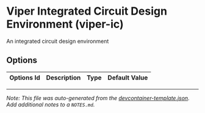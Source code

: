 
# Viper Integrated Circuit Design Environment (viper-ic)

An integrated circuit design environment

## Options

| Options Id | Description | Type | Default Value |
|-----|-----|-----|-----|




---

_Note: This file was auto-generated from the [devcontainer-template.json](https://github.com/cascode-labs/viper-ic-devcontainers/blob/main/src/viper-ic/devcontainer-template.json).  Add additional notes to a `NOTES.md`._
